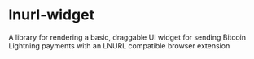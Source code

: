 # lnurl-widget
A library for rendering a basic, draggable UI widget for sending Bitcoin Lightning payments with an LNURL compatible browser extension
